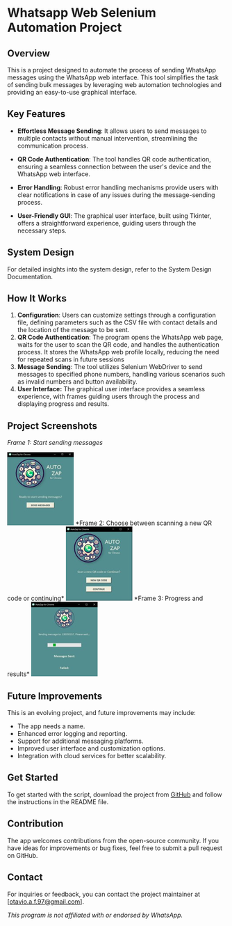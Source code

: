 # Whatsapp Web Selenium Automation Project

## Overview 
This is a project designed to automate the process of sending WhatsApp messages using the WhatsApp web interface. This tool simplifies the task of sending bulk messages by leveraging web automation technologies and providing an easy-to-use graphical interface.

## Key Features
* **Effortless Message Sending**: It allows users to send messages to multiple contacts without manual intervention, streamlining the communication process.

* **QR Code Authentication**: The tool handles QR code authentication, ensuring a seamless connection between the user's device and the WhatsApp web interface.

* **Error Handling**: Robust error handling mechanisms provide users with clear notifications in case of any issues during the message-sending process.

* **User-Friendly GUI**: The graphical user interface, built using Tkinter, offers a straightforward experience, guiding users through the necessary steps.

## System Design
For detailed insights into the system design, refer to the System Design Documentation.

## How It Works
1. **Configuration**: Users can customize settings through a configuration file, defining parameters such as the CSV file with contact details and the location of the message to be sent.
2. **QR Code Authentication**: The program opens the WhatsApp web page, waits for the user to scan the QR code, and handles the authentication process. It stores the WhatsApp web profile locally, reducing the need for repeated scans in future sessions
3. **Message Sending**: The tool utilizes Selenium WebDriver to send messages to specified phone numbers, handling various scenarios such as invalid numbers and button availability.
4. **User Interface:** The graphical user interface provides a seamless experience, with frames guiding users through the process and displaying progress and results.

   
## Project Screenshots
 *Frame 1: Start sending messages* 
 
 <img src="images/Frame1.jpg?raw=true"/>
 *Frame 2: Choose between scanning a new QR code or continuing* 
 
 <img src="images/Frame2.jpg?raw=true"/>
 *Frame 3: Progress and results* 
 
 <img src="images/Frame3.jpg?raw=true"/>


## Future Improvements
This is an evolving project, and future improvements may include:
* The app needs a name.
* Enhanced error logging and reporting.
* Support for additional messaging platforms.
* Improved user interface and customization options.
* Integration with cloud services for better scalability.


## Get Started
To get started with the script, download the project from  [GitHub](http://www.github.com/otavio-coding/whatsappweb-automation/ "http://www.github.com/otavio-coding/whatsappweb-automation/") and follow the instructions in the README file.

## Contribution
The app welcomes contributions from the open-source community. If you have ideas for improvements or bug fixes, feel free to submit a pull request on GitHub.

## Contact
For inquiries or feedback, you can contact the project maintainer at [otavio.a.f.97@gmail.com].

*This program is not affiliated with or endorsed by WhatsApp.*
